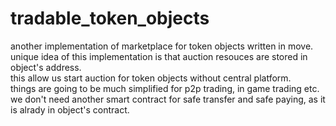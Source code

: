 # tradable_token_objects
another implementation of marketplace for token objects written in move.  
unique idea of this implementation is that auction resouces are stored in object's address.  
this allow us start auction for token objects without central platform.  
things are going to be much simplified for p2p trading, in game trading etc.  
we don't need another smart contract for safe transfer and safe paying, as it is alrady in object's contract.
